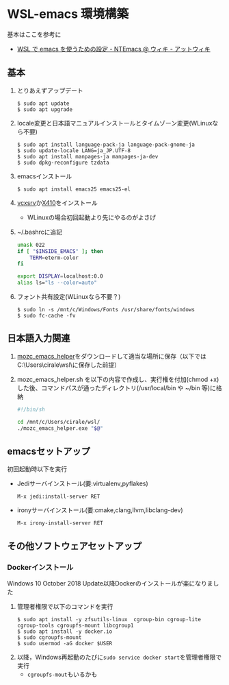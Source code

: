 # WSL-emacs 環境構築
基本はここを参考に
* [WSL で emacs を使うための設定 - NTEmacs @ ウィキ - アットウィキ](https://www49.atwiki.jp/ntemacs/pages/69.html)

## 基本

1. とりあえずアップデート

    ```
    $ sudo apt update
    $ sudo apt upgrade
    ```

2. locale変更と日本語マニュアルインストールとタイムゾーン変更(WLinuxなら不要)

    ```
    $ sudo apt install language-pack-ja language-pack-gnome-ja
    $ sudo update-locale LANG=ja_JP.UTF-8
    $ sudo apt install manpages-ja manpages-ja-dev
    $ sudo dpkg-reconfigure tzdata
    ```

3. emacsインストール

    ```
    $ sudo apt install emacs25 emacs25-el
    ```

4. [vcxsrv](https://sourceforge.net/projects/vcxsrv/)か[X410](https://www.microsoft.com/ja-jp/p/x410/9nlp712zmn9q)をインストール
   * WLinuxの場合初回起動より先にやるのがよさげ

5. ~/.bashrcに追記

    ```bash
    umask 022
    if [ "$INSIDE_EMACS" ]; then
        TERM=eterm-color
    fi

    export DISPLAY=localhost:0.0
    alias ls="ls --color=auto"
    ```

6. フォント共有設定(WLinuxなら不要？)

    ```
    $ sudo ln -s /mnt/c/Windows/Fonts /usr/share/fonts/windows
    $ sudo fc-cache -fv
    ```

## 日本語入力関連
1. [mozc_emacs_helper](https://github.com/smzht/mozc_emacs_helper)をダウンロードして適当な場所に保存（以下ではC:\Users\cirale\wsl\に保存した前提）

2. mozc_emacs_helper.sh を以下の内容で作成し、実行権を付加(chmod +x)した後、コマンドパスが通ったディレクトリ(/usr/local/bin や ~/bin 等)に格納

    ```bash
    #!/bin/sh

    cd /mnt/c/Users/cirale/wsl/
    ./mozc_emacs_helper.exe "$@"
    ```

## emacsセットアップ
初回起動時以下を実行
* Jediサーバインストール(要:virtualenv,pyflakes)
    ```
    M-x jedi:install-server RET
    ```
* ironyサーバインストール(要:cmake,clang,llvm,libclang-dev)
    ```
    M-x irony-install-server RET
    ```
## その他ソフトウェアセットアップ
### Dockerインストール
Windows 10 October 2018 Update以降Dockerのインストールが楽になりました
1. 管理者権限で以下のコマンドを実行
   ```
   $ sudo apt install -y zfsutils-linux  cgroup-bin cgroup-lite cgroup-tools cgroupfs-mount libcgroup1
   $ sudo apt install -y docker.io
   $ sudo cgroupfs-mount
   $ sudo usermod -aG docker $USER
   ```
2. 以降，Windows再起動のたびに`sudo service docker start`を管理者権限で実行
   * `cgroupfs-mout`もいるかも
